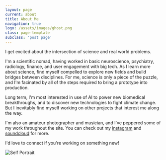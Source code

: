 ```yaml
---
layout: page
current: about
title: About Me
navigation: true
logo: /assets/images/ghost.png
class: page-template
subclass: 'post page'
---
```

I get excited about the intersection of science and real world problems.

I'm a scientific nomad, having worked in basic neuroscience, psychiatry,
radiology, finance, and user engagement with big tech. As I learn more about
science, find myself compelled to explore new fields and build bridges between
disciplines. For me, science is only a piece of the puzzle, and I'm facinated
by all of the steps required to bring a prototype into production.

Long term, I'm most interested in use of AI to power new biomedical
breakthroughs, and to discover new technologies to fight climate change. But I
inevitably find myself working on other projects that interest me along the way.

I'm also an amateur photographer and musician, and I've peppered some of my
work throughout the site. You can check out my
[instagram](https://www.instagram.com/josephdviviano/) and
[soundcloud](https://soundcloud.com/jdvi) for more.

I'd love to connect if you're working on something new!

<!--{:refdef: style="text-align: center;"}-->
![Self Portrait]({{site.baseurl}}/assets/images/joseph-viviano-about.png)
<!--{: refdef}-->

